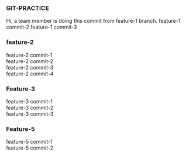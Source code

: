 ### GIT-PRACTICE
Hi, a team member is doing this commit from feature-1 branch.
feature-1 commit-2
feature-1 commit-3

### feature-2
feature-2 commit-1<br />
feature-2 commit-2<br />
feature-2 commit-3<br />
feature-2 commit-4<br />

### Feature-3
feature-3 commit-1<br />
feature-3 commit-2<br />
feature-3 commit-3<br />

### Feature-5
feature-5 commit-1<br />
feature-5 commit-2<br />